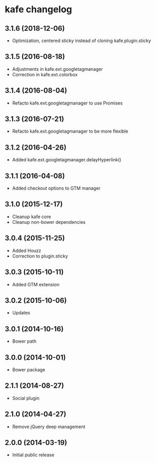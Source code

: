 # kafe changelog

## 3.1.6 (2018-12-06)
- Optimization, centered sticky instead of cloning kafe.plugin.sticky

## 3.1.5 (2016-08-18)
- Adjustments in kafe.ext.googletagmanager
- Correction in kafe.ext.colorbox

## 3.1.4 (2016-08-04)
- Refacto kafe.ext.googletagmanager to use Promises

## 3.1.3 (2016-07-21)
- Refacto kafe.ext.googletagmanager to be more flexible

## 3.1.2 (2016-04-26)
- Added kafe.ext.googletagmanager.delayHyperlink()

## 3.1.1 (2016-04-08)
- Added checkout options to GTM manager

## 3.1.0 (2015-12-17)
- Cleanup kafe core
- Cleanup non-bower dependencies

## 3.0.4 (2015-11-25)
- Added Houzz
- Correction to plugin.sticky

## 3.0.3 (2015-10-11)
- Added GTM extension

## 3.0.2 (2015-10-06)
- Updates

## 3.0.1 (2014-10-16)
- Bower path

## 3.0.0 (2014-10-01)
- Bower package

## 2.1.1 (2014-08-27)
- Social plugin

## 2.1.0 (2014-04-27)
- Remove jQuery deep management

## 2.0.0 (2014-03-19)
- Initial public release
